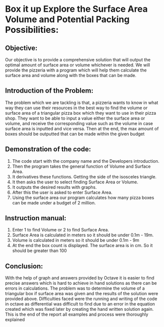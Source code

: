 # Box it up Explore the Surface Area Volume and Potential Packing Possibilities:


## Objective:
Our objective is to provide a comprehensive solution that will output the optimal amount of surface
area or volume whichever is needed. We will provide the pizzeria with a program which will help
them calculate the surface area and volume along with the boxes that can be made.
## Introduction of the Problem:
The problem which we are tackling is that, a pizzeria wants to know in what way they can use
their resources in the best way to find the volume or surface area of a triangular pizza box which
they want to use in their pizza shop. They want to be able to input a value either the surface area
or volume, and receive the corresponding value such as the volume in case surface area is inputted
and vice versa. Then at the end, the max amount of boxes should be outputted that can be made
within the given budget

## Demonstration of the code:
1. The code start with the company name and the Developers introduction.
2. Then the program takes the general function of Volume and Surface Area.
3. It derivatives these functions. Getting the side of the isosceles triangle.
4. It then asks the user to select finding Surface Area or Volume.
5. It outputs the desired results with graphs.
6. After this the user is asked to enter Surface Area.
7. Using the surface area our program calculates how many pizza boxes can be made under a
budget of 2 million.
## Instruction manual:
1. Enter 1 to find Volume or 2 to find Surface Area.
2. Surface Area is calculated in meters so it should be under 0.1m - 19m.
3. Volume is calculated in meters so it should be under 0.1m - 9m
4. At the end the box count is displayed. The surface area is in cm.
So it should be greater than 100

## Conclusion:
With the help of graph and answers provided by Octave it is easier to find precise answers which
is hard to achieve in hand solutions as there can be errors in calculations. The problem was to
determine the volume of a triangular box if surface area was given and the results of the solution
were provided above. Difficulties faced were the running and writing of the code in octave as
differential was difficult to find due to an error in the equation created which was fixed later by
creating the hand written solution again. This is the end of the report all examples and process
were thoroughly explained
